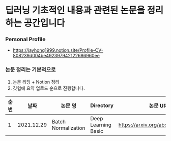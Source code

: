 # 딥러닝 기초적인 내용과 관련된 논문을 정리하는 공간입니다

### Personal Profile
- https://jayhong1999.notion.site/Profile-CV-808239d004be492397942122686960ee

### 논문 정리는 기본적으로
1. 논문 리딩 + Notion 정리
2. 깃헙에 요약 업로드
순으로 진행합니다.


|순번|날짜|논문 명|Directory|논문 URL|
|---|---|---|---|---|
|1|2021.12.29|Batch Normalization|Deep Learning Basic|https://arxiv.org/abs/1502.03167|
